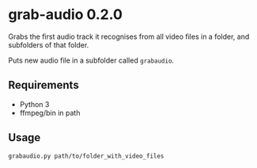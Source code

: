 # grab-audio 0.2.0

Grabs the first audio track it recognises from all video files in a folder, and subfolders of that folder.

Puts new audio file in a subfolder called `grabaudio`.

## Requirements

* Python 3
* ffmpeg/bin in path

## Usage

```
grabaudio.py path/to/folder_with_video_files
```

